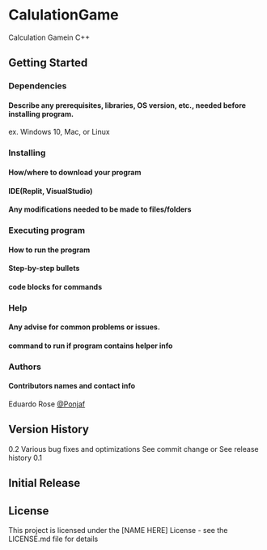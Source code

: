 # CalulationGame
Calculation Gamein C++
## Getting Started
### Dependencies
#### Describe any prerequisites, libraries, OS version, etc., needed before installing program.
ex. Windows 10, Mac, or Linux

### Installing
#### How/where to download your program
#### IDE(Replit, VisualStudio)
#### Any modifications needed to be made to files/folders

### Executing program
#### How to run the program
#### Step-by-step bullets
#### code blocks for commands

### Help
#### Any advise for common problems or issues.
#### command to run if program contains helper info

### Authors
#### Contributors names and contact info
   Eduardo Rose
   [@Ponjaf](https://pages.github.com/)


## Version History
0.2
Various bug fixes and optimizations
See commit change or See release history
0.1

## Initial Release

## License
This project is licensed under the [NAME HERE] License - see the LICENSE.md file for details
